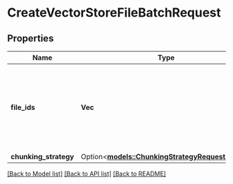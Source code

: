 # CreateVectorStoreFileBatchRequest

## Properties

Name | Type | Description | Notes
------------ | ------------- | ------------- | -------------
**file_ids** | **Vec<String>** | A list of [File](/docs/api-reference/files) IDs that the vector store should use. Useful for tools like `file_search` that can access files. | 
**chunking_strategy** | Option<[**models::ChunkingStrategyRequestParam**](ChunkingStrategyRequestParam.md)> |  | [optional]

[[Back to Model list]](../README.md#documentation-for-models) [[Back to API list]](../README.md#documentation-for-api-endpoints) [[Back to README]](../README.md)


